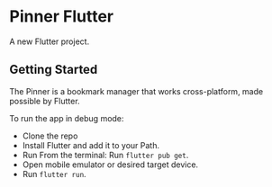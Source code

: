 # Pinner Flutter 

A new Flutter project.

## Getting Started

The Pinner is a bookmark manager that works cross-platform, made possible by Flutter.

To run the app in debug mode:

- Clone the repo
- Install Flutter and add it to your Path.
- Run From the terminal: Run `flutter pub get`.
- Open mobile emulator or desired target device.
- Run `flutter run`.
